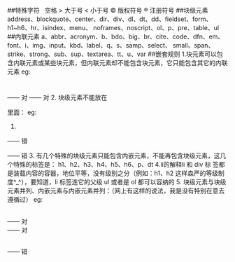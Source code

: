 
##特殊字符
	&nbsp; 空格
	&gt;   大于号
	&lt;   小于号
	&copy; 版权符号
	&reg;  注册符号
##块级元素
	address、blockquote、center、dir、div、dl、dt、dd、fieldset、form、h1~h6、hr、isindex、menu、
	noframes、noscript、ol、p、pre、table、ul
##内联元素
	a、abbr、acronym、b、bdo、big、br、cite、code、dfn、em、font、i、img、input、kbd、label、q、s、samp、select、
	small、span、strike、strong、sub、sup、textarea、tt、u、var
##嵌套规则
	1.块元素可以包含内联元素或某些块元素，但内联元素却不能包含块元素，它只能包含其它的内联元素
	eg:<div><h1></h1><p></p></div> —— 对   <a href=”#”><span></span></a> —— 对
	2. 块级元素不能放在<p>里面：
	eg:<p><ol><li></li></ol></p> —— 错　　<p><div></div></p> —— 错
	3. 有几个特殊的块级元素只能包含内嵌元素，不能再包含块级元素，这几个特殊的标签是：
	h1、h2、h3、h4、h5、h6、p、dt 
	4.li的解释li 和 div 标 签都是装载内容的容器，地位平等，没有级别之分（例如：h1、h2 这样森严的等级制度^_^），要知道，li 标签连它的父级 ul 或者是 ol 都可以容纳的
	5. 块级元素与块级元素并列、内嵌元素与内嵌元素并列：（网上有这样的说法，我是没有特别在意去遵循过）
	eg: <div><h2></h2><p></p></div> —— 对　　<div><a href=”#”></a><span></span></div> —— 对　
	<div><h2></h2><span></span></div> —— 错